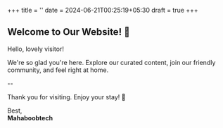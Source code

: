 +++
title = ''
date = 2024-06-21T00:25:19+05:30
draft = true
+++

## Welcome to Our Website! 🌟

Hello, lovely visitor!

We're so glad you're here. Explore our curated content, join our friendly community, and feel right at home.

--

Thank you for visiting. Enjoy your stay! 💖

Best,  
**Mahaboobtech**
